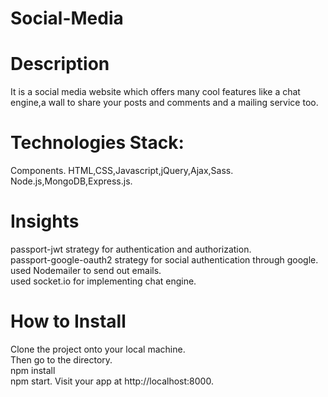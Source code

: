 # Social-Media

# Description
It is a social media website which offers many cool features like a chat engine,a wall to share your posts and comments and a mailing service too.

# Technologies Stack:
Components. 
HTML,CSS,Javascript,jQuery,Ajax,Sass. 
Node.js,MongoDB,Express.js. 

# Insights
passport-jwt strategy for authentication and authorization.  
passport-google-oauth2 strategy for social authentication through google.   
used Nodemailer to send out emails.  
used socket.io for implementing chat engine.  

# How to Install
Clone the project onto your local machine.  
Then go to the directory.  
npm install  
npm start. 
Visit your app at http://localhost:8000.  
